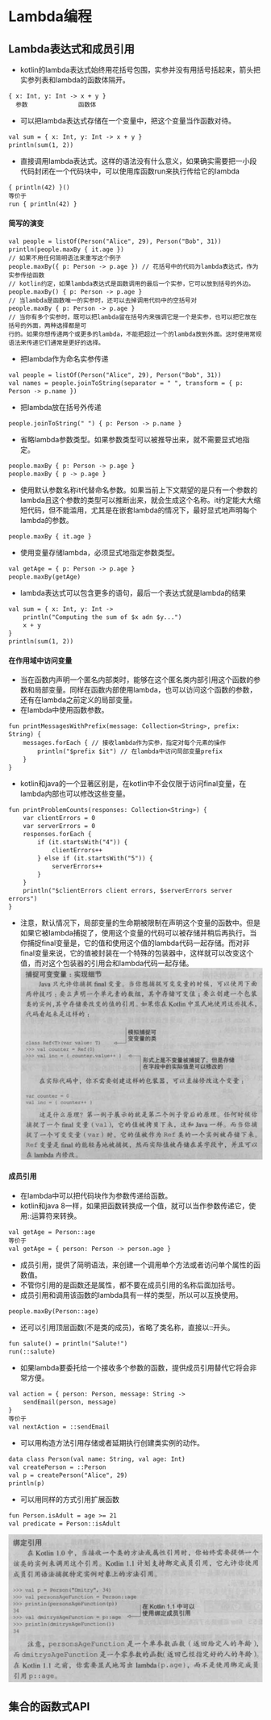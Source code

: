 

# Lambda编程

## Lambda表达式和成员引用

* kotlin的lambda表达式始终用花括号包围，实参并没有用括号括起来，箭头把实参列表和lambda的函数体隔开。
```
{ x: Int, y: Int -> x + y }
  参数              函数体
```
* 可以把lambda表达式存储在一个变量中，把这个变量当作函数对待。
```
val sum = { x: Int, y: Int -> x + y }
println(sum(1, 2))
```
* 直接调用lambda表达式。这样的语法没有什么意义，如果确实需要把一小段代码封闭在一个代码块中，可以使用库函数run来执行传给它的lambda
```
{ println(42) }()
等价于
run { println(42) }
```

#### 简写的演变

```
val people = listOf(Person("Alice", 29), Person("Bob", 31))
println(people.maxBy { it.age })
// 如果不用任何简明语法来重写这个例子
people.maxBy({ p: Person -> p.age }) // 花括号中的代码为lambda表达式，作为实参传给函数
// kotlin约定，如果lambda表达式是函数调用的最后一个实参，它可以放到括号的外边。
people.maxBy() { p: Person -> p.age }
// 当lambda是函数唯一的实参时，还可以去掉调用代码中的空括号对
people.maxBy { p: Person -> p.age }
// 当你有多个实参时，既可以把lambda留在括号内来强调它是一个是实参，也可以把它放在括号的外面，两种选择都是可
行的。如果你想传递两个或更多的lambda，不能把超过一个的lambda放到外面。这时使用常规语法来传递它们通常是更好的选择。
```
* 把lambda作为命名实参传递
```
val people = listOf(Person("Alice", 29), Person("Bob", 31))
val names = people.joinToString(separator = " ", transform = { p: Person -> p.name })
```
* 把lambda放在括号外传递
```
people.joinToString(" ") { p: Person -> p.name }
```
* 省略lambda参数类型。如果参数类型可以被推导出来，就不需要显式地指定。
```
people.maxBy { p: Person -> p.age }
people.maxBy { p -> p.age }
```
* 使用默认参数名称it代替命名参数。如果当前上下文期望的是只有一个参数的lambda且这个参数的类型可以推断出来，就会生成这个名称。it约定能大大缩短代码，但不能滥用，尤其是在嵌套lambda的情况下，最好显式地声明每个lambda的参数。
```
people.maxBy { it.age }
```
* 使用变量存储lambda，必须显式地指定参数类型。
```
val getAge = { p: Person -> p.age }
people.maxBy(getAge)
```
* lambda表达式可以包含更多的语句，最后一个表达式就是lambda的结果
```
val sum = { x: Int, y: Int ->
    println("Computing the sum of $x adn $y...")
    x + y
}
println(sum(1, 2))
```

#### 在作用域中访问变量

* 当在函数内声明一个匿名内部类时，能够在这个匿名类内部引用这个函数的参数和局部变量。同样在函数内部使用lambda，也可以访问这个函数的参数，还有在lambda之前定义的局部变量。
* 在lambda中使用函数参数。
```
fun printMessagesWithPrefix(message: Collection<String>, prefix: String) {
    messages.forEach { // 接收lambda作为实参，指定对每个元素的操作
        println("$prefix $it") // 在lambda中访问局部变量prefix
    }
}
```
* kotlin和java的一个显著区别是，在kotlin中不会仅限于访问final变量，在lambda内部也可以修改这些变量。
```
fun printProblemCounts(responses: Collection<String>) {
    var clientErrors = 0
    var serverErrors = 0
    responses.forEach {
        if (it.startsWith("4")) {
            clientErrors++
        } else if (it.startsWith("5")) {
            serverErrors++
        }
    }
    println("$clientErrors client errors, $serverErrors server errors")
}
```
* 注意，默认情况下，局部变量的生命期被限制在声明这个变量的函数中。但是如果它被lambda捕捉了，使用这个变量的代码可以被存储并稍后再执行。当你捕捉final变量是，它的值和使用这个值的lambda代码一起存储。而对非final变量来说，它的值被封装在一个特殊的包装器中，这样就可以改变这个值，而对这个包装器的引用会和lambda代码一起存储。
![捕捉可变变量](20180910143352.png)

#### 成员引用

* 在lambda中可以把代码块作为参数传递给函数。
* kotlin和java 8一样，如果把函数转换成一个值，就可以当作参数传递它，使用::运算符来转换。
```
val getAge = Person::age
等价于
val getAge = { person: Person -> person.age }
```
* 成员引用，提供了简明语法，来创建一个调用单个方法或者访问单个属性的函数值。
* 不管你引用的是函数还是属性，都不要在成员引用的名称后面加括号。
* 成员引用和调用该函数的lambda具有一样的类型，所以可以互换使用。
```
people.maxBy(Person::age)
```
* 还可以引用顶层函数(不是类的成员)，省略了类名称，直接以::开头。
```
fun salute() = println("Salute!")
run(::salute)
```
* 如果lambda要委托给一个接收多个参数的函数，提供成员引用替代它将会非常方便。
```
val action = { person: Person, message: String ->
    sendEmail(person, message)
}
等价于
val nextAction = ::sendEmail
```
* 可以用构造方法引用存储或者延期执行创建类实例的动作。
```
data class Person(val name: String, val age: Int)
val createPerson = ::Person
val p = createPerson("Alice", 29)
println(p)
```
* 可以用同样的方式引用扩展函数
```
fun Person.isAdult = age >= 21
val predicate = Person::isAdult
```
![绑定引用](20180910153541.png)


## 集合的函数式API